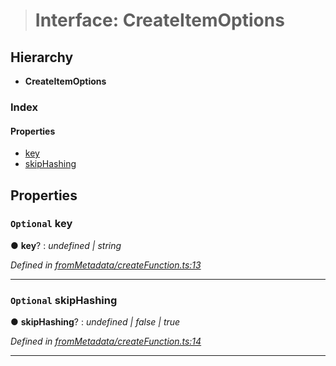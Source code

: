 > # Interface: CreateItemOptions

## Hierarchy

* **CreateItemOptions**

### Index

#### Properties

* [key](_frommetadata_createfunction_.createitemoptions.md#optional-key)
* [skipHashing](_frommetadata_createfunction_.createitemoptions.md#optional-skiphashing)

## Properties

### `Optional` key

● **key**? : *undefined | string*

*Defined in [fromMetadata/createFunction.ts:13](https://github.com/polkadot-js/api/blob/66d96d3/packages/type-storage/src/fromMetadata/createFunction.ts#L13)*

___

### `Optional` skipHashing

● **skipHashing**? : *undefined | false | true*

*Defined in [fromMetadata/createFunction.ts:14](https://github.com/polkadot-js/api/blob/66d96d3/packages/type-storage/src/fromMetadata/createFunction.ts#L14)*

___